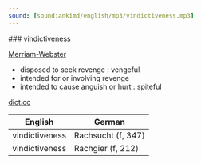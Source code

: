 ```yaml
---
sound: [sound:ankimd/english/mp3/vindictiveness.mp3]
---
```


\### vindictiveness

[Merriam-Webster](https://www.merriam-webster.com/dictionary/vindictiveness)

- disposed to seek revenge : vengeful
- intended for or involving revenge
- intended to cause anguish or hurt : spiteful

[dict.cc](https://www.dict.cc/vindictiveness)

| English        | German       |
| -------------- | ------------ |
| vindictiveness | Rachsucht (f, 347) |
| vindictiveness | Rachgier (f, 212) |
